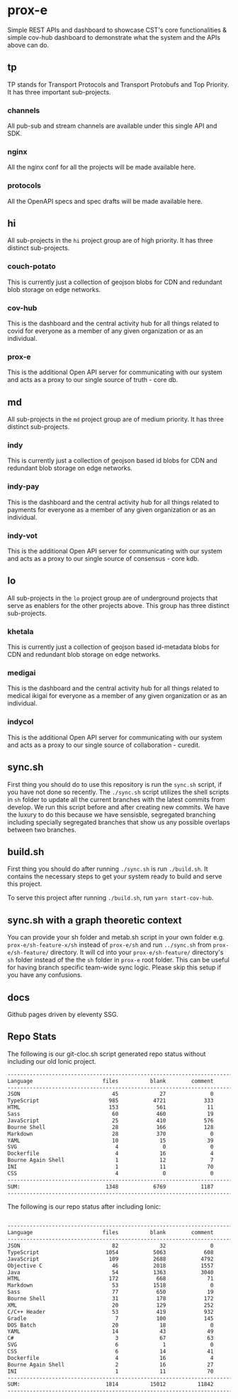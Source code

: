 # prox-e

Simple REST APIs and dashboard to showcase CST's core functionalities & simple cov-hub dashboard to demonstrate what the system and the APIs above can do.

## tp

TP stands for Transport Protocols and Transport Protobufs and Top Priority. It has three important sub-projects.

### channels

All pub-sub and stream channels are available under this single API and SDK.

### nginx

All the nginx conf for all the projects will be made available here. 

### protocols

All the OpenAPI specs and spec drafts will be made available here.

## hi

All sub-projects in the `hi` project group are of high priority. It has three distinct sub-projects.

### couch-potato

This is currently just a collection of geojson blobs for CDN and redundant blob storage on edge networks. 

### cov-hub

This is the dashboard and the central activity hub for all things related to covid for everyone as a member of any given organization or as an individual. 

### prox-e

This is the additional Open API server for communicating with our system and acts as a proxy to our single source of truth - core db.


## md

All sub-projects in the `md` project group are of medium priority. It has three distinct sub-projects.

### indy

This is currently just a collection of geojson based id blobs for CDN and redundant blob storage on edge networks. 

### indy-pay

This is the dashboard and the central activity hub for all things related to payments for everyone as a member of any given organization or as an individual. 

### indy-vot

This is the additional Open API server for communicating with our system and acts as a proxy to our single source of consensus - core kdb.


## lo

All sub-projects in the `lo` project group are of underground projects that serve as enablers for the other projects above. This group has three distinct sub-projects.

### khetala

This is currently just a collection of geojson based id-metadata blobs for CDN and redundant blob storage on edge networks. 

### medigai

This is the dashboard and the central activity hub for all things related to medical ikigai for everyone as a member of any given organization or as an individual. 

### indycol

This is the additional Open API server for communicating with our system and acts as a proxy to our single source of collaboration - curedit.

## sync.sh

First thing you should do to use this repository is run the `sync.sh` script, if you have not done so recently. The `./sync.sh` script utilizes the shell scripts in `sh` folder to update all the current branches with the latest commits from develop. We run this script before and after creating new commits. We have the luxury to do this because we have sensisble, segregated branching including specially segregated branches that show us any possible overlaps between two branches.

## build.sh

First thing you should do after running `./sync.sh` is run `./build.sh`. It contains the necessary steps to get your system ready to build and serve this project.

To serve this project after running `./build.sh`, run `yarn start-cov-hub`.

## sync.sh with a graph theoretic context

You can provide your sh folder and metab.sh script in your own folder e.g. `prox-e/sh-feature-x/sh` instead of `prox-e/sh` and run `../sync.sh` from `prox-e/sh-feature/` directory. It will cd into your `prox-e/sh-feature/` directory's `sh` folder instead of the the `sh` folder in `prox-e` root folder. This can be useful for having branch specific team-wide sync logic. Please skip this setup if you have any confusions.


## docs

Github pages driven by eleventy SSG.

## Repo Stats

The following is our git-cloc.sh script generated repo status without including our old Ionic project.

```Bash
--------------------------------------------------------------------------------
Language                      files          blank        comment           code
--------------------------------------------------------------------------------
JSON                             45             27              0          29769
TypeScript                      985           4721            333          24394
HTML                            153            561             11           4860
Sass                             60            460             19           2648
JavaScript                       25            410            576           1267
Bourne Shell                     28            166            128           1204
Markdown                         28            370              0            752
YAML                             10             15             39            211
SVG                               4              0              0            196
Dockerfile                        4             16              4             47
Bourne Again Shell                1             12              7             41
INI                               1             11             70             21
CSS                               4              0              0              4
--------------------------------------------------------------------------------
SUM:                           1348           6769           1187          65414
--------------------------------------------------------------------------------
```

The following is our repo status after including Ionic:

```Bash

--------------------------------------------------------------------------------
Language                      files          blank        comment           code
--------------------------------------------------------------------------------
JSON                             82             32              0          46080
TypeScript                     1054           5063            608          26351
JavaScript                      109           2688           4792          13542
Objective C                      46           2018           1557           7791
Java                             54           1363           3040           7322
HTML                            172            668             71           5622
Markdown                         53           1518              0           4209
Sass                             77            650             19           3482
Bourne Shell                     31            178            172           1242
XML                              20            129            252            827
C/C++ Header                     53            419            932            774
Gradle                            7            100            145            592
DOS Batch                        20             18              0            450
YAML                             14             43             49            366
C#                                3             67             63            305
SVG                               6              1              0            198
CSS                               6             14             41             84
Dockerfile                        4             16              4             47
Bourne Again Shell                2             16             27             47
INI                               1             11             70             21
--------------------------------------------------------------------------------
SUM:                           1814          15012          11842         119352
--------------------------------------------------------------------------------

```
